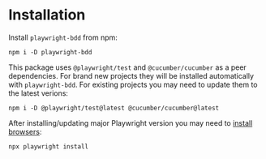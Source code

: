 # Installation

Install `playwright-bdd` from npm:

```
npm i -D playwright-bdd
```

This package uses `@playwright/test` and `@cucumber/cucumber` as a peer dependencies.
For brand new projects they will be installed automatically with `playwright-bdd`.
For existing projects you may need to update them to the latest verions:

```
npm i -D @playwright/test@latest @cucumber/cucumber@latest
```

After installing/updating major Playwright version you may need to [install browsers](https://playwright.dev/docs/browsers):

```
npx playwright install
```